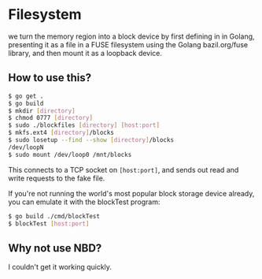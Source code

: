 # Filesystem

we turn the memory region into a block device by first defining in in Golang, presenting it as a
file in a FUSE filesystem using the Golang bazil.org/fuse library, and then mount it as a loopback
device.

## How to use this?

```sh
$ go get .
$ go build
$ mkdir [directory]
$ chmod 0777 [directory]
$ sudo ./blockfiles [directory] [host:port]
$ mkfs.ext4 [directory]/blocks
$ sudo losetup --find --show [directory]/blocks
/dev/loopN
$ sudo mount /dev/loop0 /mnt/blocks
```

This connects to a TCP socket on `[host:port]`, and sends out read and write requests to the fake file.

If you're not running the world's most popular block storage device already, you can emulate it with
the blockTest program:

```sh
$ go build ./cmd/blockTest
$ blockTest [host:port]
```

## Why not use NBD?

I couldn't get it working quickly.
